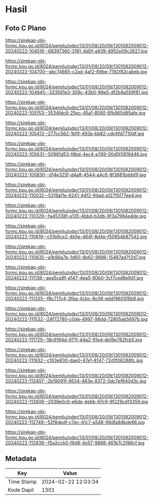 # Hasil

## Foto C Plano

https://sirekap-obj-formc.kpu.go.id/8024/pemilu/pdpr/13/01/08/20/09/1301082009012-20240222-104516--68397360-3191-4d0f-a939-4952e09c2627.jpg

https://sirekap-obj-formc.kpu.go.id/8024/pemilu/pdpr/13/01/08/20/09/1301082009012-20240222-104700--abc74665-c2ad-4af2-89be-7192f82cabeb.jpg

https://sirekap-obj-formc.kpu.go.id/8024/pemilu/pdpr/13/01/08/20/09/1301082009012-20240222-104845--333561e3-309c-43b0-99e5-df2b9a559f81.jpg

https://sirekap-obj-formc.kpu.go.id/8024/pemilu/pdpr/13/01/08/20/09/1301082009012-20240222-105153--3534fdc6-25ec-45a1-8590-8fb965d95afe.jpg

https://sirekap-obj-formc.kpu.go.id/8024/pemilu/pdpr/13/01/08/20/09/1301082009012-20240222-105413--277cc562-1bf9-493a-bb82-cdc6fd7710df.jpg

https://sirekap-obj-formc.kpu.go.id/8024/pemilu/pdpr/13/01/08/20/09/1301082009012-20240222-105631--50981d53-f4bd-4ec4-a749-00d5f0816446.jpg

https://sirekap-obj-formc.kpu.go.id/8024/pemilu/pdpr/13/01/08/20/09/1301082009012-20240222-105830--d14e325f-d4a8-4544-a4c6-8f3681bddd1f.jpg

https://sirekap-obj-formc.kpu.go.id/8024/pemilu/pdpr/13/01/08/20/09/1301082009012-20240222-110032--5319a11e-6241-44f2-94ad-a127f5f77ee4.jpg

https://sirekap-obj-formc.kpu.go.id/8024/pemilu/pdpr/13/01/08/20/09/1301082009012-20240222-110329--fa45338f-a135-4bbd-b3db-9f3a7984e4de.jpg

https://sirekap-obj-formc.kpu.go.id/8024/pemilu/pdpr/13/01/08/20/09/1301082009012-20240222-110619--c51b9ce2-4b5e-464f-8d4e-f50654b87542.jpg

https://sirekap-obj-formc.kpu.go.id/8024/pemilu/pdpr/13/01/08/20/09/1301082009012-20240222-110835--a1b98a7b-1d60-4b62-9896-15487ad7f2d7.jpg

https://sirekap-obj-formc.kpu.go.id/8024/pemilu/pdpr/13/01/08/20/09/1301082009012-20240222-111138--aea5ca9f-d147-4ea5-80b0-3cf7ced6e9d1.jpg

https://sirekap-obj-formc.kpu.go.id/8024/pemilu/pdpr/13/01/08/20/09/1301082009012-20240222-111335--f8c717c4-3fba-4cbc-8c06-edd19605f6b9.jpg

https://sirekap-obj-formc.kpu.go.id/8024/pemilu/pdpr/13/01/08/20/09/1301082009012-20240222-111532--24f72780-c0de-4997-98dd-72805ab5697b.jpg

https://sirekap-obj-formc.kpu.go.id/8024/pemilu/pdpr/13/01/08/20/09/1301082009012-20240222-111725--18c9194d-9711-44a2-91ed-de16e762fcb5.jpg

https://sirekap-obj-formc.kpu.go.id/8024/pemilu/pdpr/13/01/08/20/09/1301082009012-20240222-111932--c103e930-dae0-47e1-8147-72d1f06288fc.jpg

https://sirekap-obj-formc.kpu.go.id/8024/pemilu/pdpr/13/01/08/20/09/1301082009012-20240222-112407--2b19091f-9634-463e-8372-0dc7ef840d3c.jpg

https://sirekap-obj-formc.kpu.go.id/8024/pemilu/pdpr/13/01/08/20/09/1301082009012-20240222-112608--2038e0c9-e6de-4ebb-97c9-9f229cd13359.jpg

https://sirekap-obj-formc.kpu.go.id/8024/pemilu/pdpr/13/01/08/20/09/1301082009012-20240222-112749--52f8dedf-c7ec-41c7-a548-98dfa84bde66.jpg

https://sirekap-obj-formc.kpu.go.id/8024/pemilu/pdpr/13/01/08/20/09/1301082009012-20240222-112939--f5a2ccb0-f8d9-4e57-9868-461b7c2f86cf.jpg


## Metadata

| Key        | Value               |
| ---------- | ------------------- |
| Time Stamp | 2024-02-22 12:03:34 |
| Kode Dapil | 1301                |




